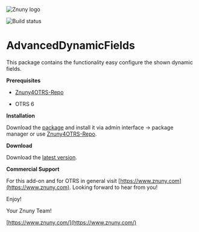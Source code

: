 ![Znuny logo](https://www.znuny.com/assets/images/logo_small.png)


![Build status](https://badge.proxy.znuny.com/Znuny4OTRS-AdvancedDynamicFields/master)

AdvancedDynamicFields
=================
This package contains the functionality easy configure the shown dynamic fields.


**Prerequisites**

- [Znuny4OTRS-Repo](https://www.znuny.com/add-ons/znuny4otrs-repository)

- OTRS 6

**Installation**

Download the [package](https://addons.znuny.com/api/addon_repos/public/1086/latest) and install it via admin interface -> package manager or use [Znuny4OTRS-Repo](https://www.znuny.com/add-ons/znuny4otrs-repository).

**Download**

Download the [latest version](https://addons.znuny.com/api/addon_repos/public/1086/latest).

**Commercial Support**

For this add-on and for OTRS in general visit [https://www.znuny.com](https://www.znuny.com). Looking forward to hear from you!

Enjoy!

Your Znuny Team!

[https://www.znuny.com/](https://www.znuny.com/)
